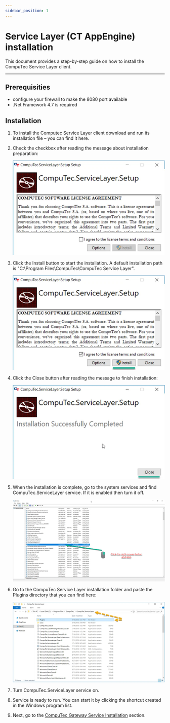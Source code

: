 ```yaml
---
sidebar_position: 1
---
```


# Service Layer (CT AppEngine) installation

This document provides a step-by-step guide on how to install the CompuTec Service Layer client.

---

## Prerequisities

- configure your firewall to make the 8080 port available
- .Net Framework 4.7 is required

## Installation

1. To install the Computec Service Layer client download and run its installation file – you can find it here<!-- TODO: Link -->.

2. Check the checkbox after reading the message about installation preparation:

    ![Setup 1](./media/service-layer-installation/setup-1.webp)

3. Click the Install button to start the installation. A default installation path is "C:\Program Files\CompuTec\CompuTec Service Layer\".

    ![Setup 2](./media/service-layer-installation/setup-2.webp)

4. Click the Close button after reading the message to finish installation:

    ![Setup 3](./media/service-layer-installation/setup-3.webp)

5. When the installation is complete, go to the system services and find CompuTec.ServiceLayer service. If it is enabled then turn it off.

    ![Services](./media/service-layer-installation/services.webp)

6. Go to the CompuTec Service Layer installation folder and paste the Plugins directory that you can find here<!-- TODO: Link -->:

    ![Plugins](./media/service-layer-installation/plugins.webp)

7. Turn CompuTec.ServiceLayer service on.

8. Service is ready to run. You can start it by clicking the shortcut created in the Windows program list.

9. Next, go to the [CompuTec Gateway Service Installation](./gateway-service-installation.md) section.
